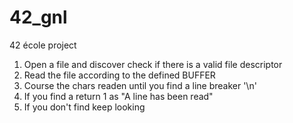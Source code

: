 # 42_gnl
42 école project


1) Open a file and discover check if there is a valid file descriptor
2) Read the file according to the defined BUFFER
3) Course the chars readen until you find a line breaker '\n'
4) If you find a return 1 as "A line has been read"
5) If you don't find keep looking

